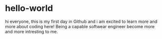 # hello-world

hi everyone, this is my first day in Github and i am excited to learn more and more about coding here! Being a capable softwear engineer become more and more intresting to me.
